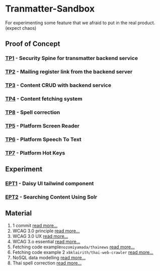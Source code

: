 # Tranmatter-Sandbox
For experimenting some feature that we afraid to put in the real product. (expect chaos)

## Proof of Concept

### [TP1](https://github.com/Transmatter/Transmatter-security-demo) - Security Spine for transmatter backend service
### [TP2](https://github.com/Transmatter/Transmatter-Mailing-Link) - Mailing register link from the backend server
### [TP3](https://github.com/Transmatter/Transmatter_Content_POC) - Content CRUD with backend service
### [TP4](https://github.com/Transmatter/Transmatter_fetching_data) - Content fetching system
### [TP8](https://colab.research.google.com/drive/1sfkzANO6oE7NwYcT-NE96X8KMlsqFQo8?usp=sharing) - Spell correction 
### [TP5]() - Platform Screen Reader
### [TP6]() - Platform Speech To Text
### [TP7]() - Platform Hot Keys

## Experiment
### [EPT1](https://github.com/Transmatter/Transmatter-experiment-daisyUI) - Daisy UI tailwind component
### [EPT2](https://github.com/Transmatter/Transmatter_Content_Elastic_Search) - Searching Content Using Solr

## Material
  1. 1 commit [read more...](https://cmu.to/kkrC3)
  2. WCAG 3.0 principle [read more...](https://www.w3.org/TR/wcag-3.0/)
  3. WCAG 3.0 UX [read more...](https://uxdesign.cc/wcag-3-0-what-you-need-to-know-about-the-future-of-accessibility-standards-2e1f6374f2c7)
  4. WCAG 3.o essential [read more...](https://www.accessi.org/blog/wcag-3-0-what-to-expect/)
  5. Fetching code example`nozomiyamada/thainews` [read more...](https://github.com/nozomiyamada/thainews)
  6. Fetching code example 2 `xbklairith/thai-web-crawler` [read more...](https://github.com/xbklairith/thai-web-crawler)
  7. NoSQL data modelling [read more...](https://medium.com/skilllane/mongo-db-%E0%B8%AD%E0%B8%A2%E0%B9%88%E0%B8%B2%E0%B8%87%E0%B9%82%E0%B8%9B%E0%B8%A3-%E0%B8%95%E0%B8%AD%E0%B8%99-data-model-design-458b2478c1e9)
  8. Thai spell correction [read more...](https://dogterbox.medium.com/%E0%B8%A5%E0%B8%AD%E0%B8%87%E0%B8%97%E0%B8%B3-word-spelling-correction-%E0%B8%94%E0%B9%89%E0%B8%A7%E0%B8%A2-char2vec-6167430492bc)
